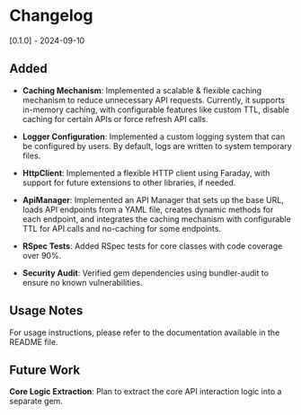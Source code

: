 # Changelog

[0.1.0] - 2024-09-10

## Added
- **Caching Mechanism**: Implemented a scalable & flexible caching mechanism to reduce unnecessary API requests. Currently, it supports in-memory caching, with configurable features like custom TTL, disable caching for certain APIs or force refresh API calls.

- **Logger Configuration**: Implemented a custom logging system that can be configured by users. By default, logs are written to system temporary files.

- **HttpClient**: Implemented a flexible HTTP client using Faraday, with support for future extensions to other libraries, if needed.

- **ApiManager**: Implemented an API Manager that sets up the base URL, loads API endpoints from a YAML file, creates dynamic methods for each endpoint, and integrates the caching mechanism with configurable TTL for API calls and no-caching for some endpoints.

- **RSpec Tests**: Added RSpec tests for core classes with code coverage over 90%.

- **Security Audit**: Verified gem dependencies using bundler-audit to ensure no known vulnerabilities.

## Usage Notes
For usage instructions, please refer to the documentation available in the README file.

## Future Work
**Core Logic Extraction**: Plan to extract the core API interaction logic into a separate gem.